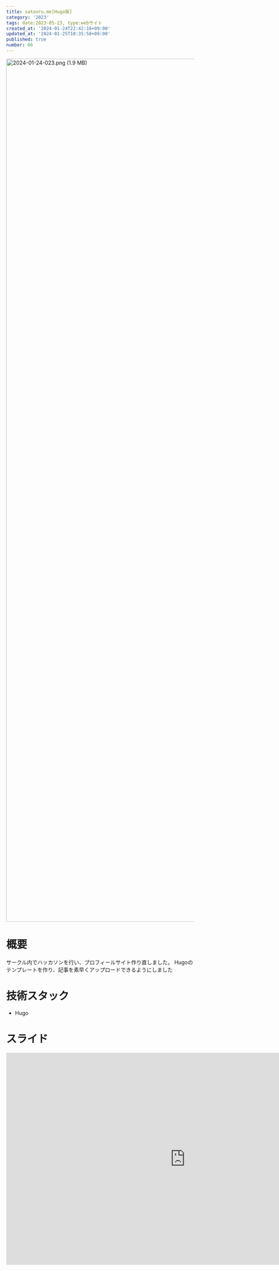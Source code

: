 ```yaml
---
title: satooru.me[Hugo版]
category: '2023'
tags: date:2023-05-23, type:webサイト
created_at: '2024-01-24T22:42:16+09:00'
updated_at: '2024-01-25T10:35:58+09:00'
published: true
number: 66
---
```


<img width="2314" alt="2024-01-24-023.png (1.9 MB)" src="/images/articles/66/faa37acf-d2bc-4f72-b335-6bce2cb64e3c.webp">


# 概要
サークル内でハッカソンを行い、プロフィールサイト作り直しました。
Hugoのテンプレートを作り、記事を素早くアップロードできるようにしました

# 技術スタック
- Hugo

# スライド
<iframe src="https://docs.google.com/presentation/d/e/2PACX-1vSOxQpXYgO5kAwb5TTqyQfNhyfYEcZkUboWvNTFVk97YBqkJ9a1t1-B-SOcXPfHB9bptdO5-cd30sCP/embed?start=false&loop=false&delayms=3000" frameborder="0" width="960" height="569" allowfullscreen="true" mozallowfullscreen="true" webkitallowfullscreen="true"></iframe>

